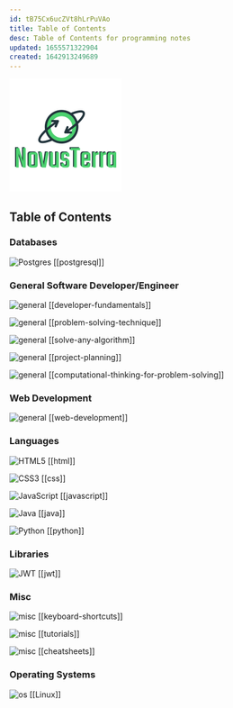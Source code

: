 ```yaml
---
id: tB75Cx6ucZVt8hLrPuVAo
title: Table of Contents
desc: Table of Contents for programming notes
updated: 1655571322904
created: 1642913249689
---
```


![NovusTerra](/assets/images/novusterra_logo.png)

## Table of Contents

### Databases

![Postgres](https://img.shields.io/badge/postgres-%23316192.svg?style=flat&logo=postgresql&logoColor=white)
[[postgresql]]

### General Software Developer/Engineer

![general](https://img.shields.io/badge/general-blue?style=flat&logo=appveyor&logoColor=white)
[[developer-fundamentals]]

![general](https://img.shields.io/badge/general-blue?style=flat&logo=appveyor&logoColor=white)
[[problem-solving-technique]]

![general](https://img.shields.io/badge/general-blue?style=flat&logo=appveyor&logoColor=white) [[solve-any-algorithm]]

![general](https://img.shields.io/badge/general-blue?style=flat&logo=appveyor&logoColor=white) [[project-planning]]

![general](https://img.shields.io/badge/general-blue?style=flat&logo=appveyor&logoColor=white)
[[computational-thinking-for-problem-solving]]

### Web Development

![general](https://img.shields.io/badge/general-blue?style=flat&logo=appveyor&logoColor=white)
[[web-development]]

### Languages

![HTML5](https://img.shields.io/badge/html5-%23E34F26.svg?style=flat&logo=html5&logoColor=white) [[html]]

![CSS3](https://img.shields.io/badge/css3-%231572B6.svg?style=flat&logo=css3&logoColor=white) [[css]]

![JavaScript](https://img.shields.io/badge/javascript-%23323330.svg?style=flat&logo=javascript&logoColor=%23F7DF1E)
[[javascript]]

![Java](https://img.shields.io/badge/java-%23ED8B00.svg?style=flat&logo=java&logoColor=white) [[java]]

![Python](https://img.shields.io/badge/python-3670A0?style=flat&logo=python&logoColor=ffdd54)
[[python]]

### Libraries

![JWT](https://img.shields.io/badge/JWT-black?style=flat&logo=JSON%20web%20tokens)
[[jwt]]

### Misc

![misc](https://img.shields.io/badge/misc-yellow?style=flat&logo=appveyor&logoColor=white)
[[keyboard-shortcuts]]

![misc](https://img.shields.io/badge/misc-yellow?style=flat&logo=appveyor&logoColor=white)
[[tutorials]]

![misc](https://img.shields.io/badge/misc-yellow?style=flat&logo=appveyor&logoColor=white)
[[cheatsheets]]

### Operating Systems

![os](https://img.shields.io/badge/os-brightgreen?style=flat&logo=appveyor&logoColor=black)
[[Linux]]
